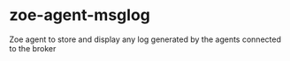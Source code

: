 zoe-agent-msglog
================

Zoe agent to store and display any log generated by the agents connected to the broker
